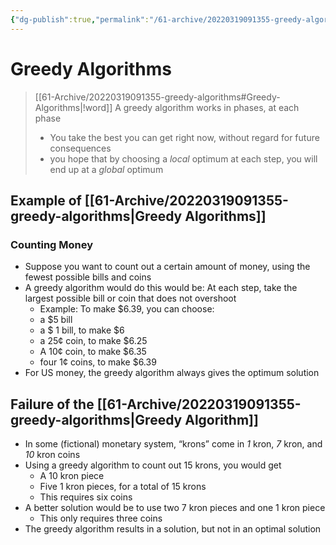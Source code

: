 ```yaml
---
{"dg-publish":true,"permalink":"/61-archive/20220319091355-greedy-algorithms/","dgHomeLink":true,"dgPassFrontmatter":false}
---
```



# Greedy Algorithms

> [[61-Archive/20220319091355-greedy-algorithms#Greedy-Algorithms|!word]]
> A greedy algorithm works in phases, at each phase
>
> - You take the best you can get right now, without regard for future consequences
> - you hope that by choosing a _local_ optimum at each step, you will end up at a _global_ optimum

## Example of [[61-Archive/20220319091355-greedy-algorithms|Greedy Algorithms]]

### Counting Money

- Suppose you want to count out a certain amount of money, using the fewest possible bills and coins
- A greedy algorithm would do this would be:
  At each step, take the largest possible bill or coin that does not overshoot
  - Example: To make $6.39, you can choose:
  - a $5 bill
  - a $ 1 bill, to make $6
  - a 25¢ coin, to make $6.25
  - A 10¢ coin, to make $6.35
  - four 1¢ coins, to make $6.39
- For US money, the greedy algorithm always gives the optimum solution

## Failure of the [[61-Archive/20220319091355-greedy-algorithms|Greedy Algorithm]]

- In some (fictional) monetary system, “krons” come in _1_ kron, _7_ kron, and _10_ kron coins
- Using a greedy algorithm to count out 15 krons, you would get
  - A 10 kron piece
  - Five 1 kron pieces, for a total of 15 krons
  - This requires six coins
- A better solution would be to use two 7 kron pieces and one 1 kron piece
  - This only requires three coins
- The greedy algorithm results in a solution, but not in an optimal solution
